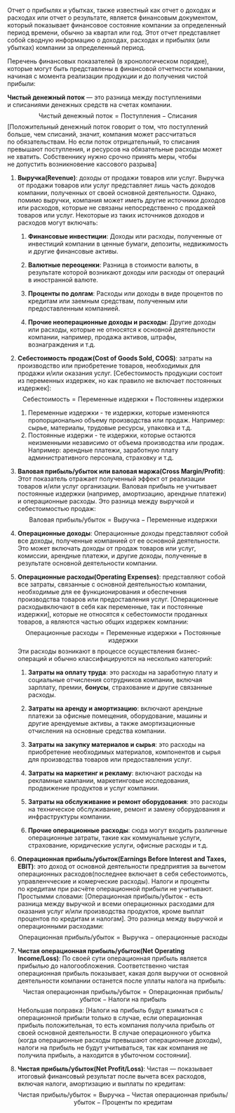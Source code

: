 Отчет о прибылях и убытках, также известный как отчет о доходах и расходах или отчет о результате, является финансовым документом, который показывает финансовое состояние компании за определенный период времени, обычно за квартал или год. Этот отчет представляет собой сводную информацию о доходах, расходах и прибылях (или убытках) компании за определенный период.

Перечень финансовых показателей (в хронологическом порядке), которые могут быть представлены в финансовой отчетности компании, начиная с момента реализации продукции и до получения чистой прибыли:  

**Чистый денежный поток** — это разница между поступлениями и списаниями денежных средств на счетах компании. $$ \text{Чистый денежный поток} = \text{Поступления} - \text{Списания} $$
[Положительный денежный поток говорит о том, что поступлений больше, чем списаний, значит, компания может рассчитаться по обязательствам. Но если поток отрицательный, то списания превышают поступления, и ресурсов на обязательные расходы может не хватить. Собственнику нужно срочно принять меры, чтобы не допустить возникновение кассового разрыва]

1. **Выручка(Revenue)**: доходы от продажи товаров или услуг.  Выручка от продажи товаров или услуг представляет лишь часть доходов компании, полученных от своей основной деятельности. Однако, помимо выручки, компания может иметь другие источники доходов или расходов, которые не связаны непосредственно с продажей товаров или услуг. Некоторые из таких источников доходов и расходов могут включать:  
	1. **Финансовые инвестиции**: Доходы или расходы, полученные от инвестиций компании в ценные бумаги, депозиты, недвижимость и другие финансовые активы.  
	  
	2. **Валютные переоценки**: Разница в стоимости валюты, в результате которой возникают доходы или расходы от операций в иностранной валюте.  
	  
	3. **Проценты по долгам**: Расходы или доходы в виде процентов по кредитам или заемным средствам, полученным или предоставленным компанией.  
	  
	4. **Прочие неоперационные доходы и расходы**: Другие доходы или расходы, которые не относятся к основной деятельности компании, например, продажа активов, штрафы, вознаграждения и т.д.
  
2. **Себестоимость продаж(Cost of Goods Sold, COGS)**: затраты на производство или приобретение товаров, необходимых для продажи и/или оказания услуг.  [Себестоимость продукции состоит из переменных издержек, но как правило не включает постоянных издержек]: $$ \text{Себестоимость} = \text{Переменные издержки} + \text{Постояннеы издержки} $$
	1. Переменные издержки - те издержки, которые изменяются пропорционально объему производства или продаж. Например: сырье, материалы, трудовые ресурсы, упаковка и т.д.
	2. Постоянные издержи - те издержки, которые остаются неизменными независимо от объема производства или продаж. Например: арендные платежи, заработную плату административного персонала, страховку и т.д.
  
3. **Валовая прибыль/убыток или валовая маржа(Cross Margin/Profit)**: Этот показатель отражает полученный эффект от реализации товаров и/или услуг организации. Валовая прибыль не учитывает постоянные издержки (например, амортизацию, арендные платежи) и операционные расходы. Это разница между выручкой и себестоимостью продаж:
$$
	\text{Валовая прибыль/убыток} = \text{Выручка} - \text{Переменные издержки}
$$
    
4. **Операционные доходы**:  Операционные доходы представляют собой все доходы, полученные компанией от ее основной деятельности. Это может включать доходы от продаж товаров или услуг, комиссии, арендные платежи, и другие доходы, полученные в результате основной деятельности компании.
   
1. **Операционные расходы(Operating Expenses)**: представляют собой все затраты, связанные с основной деятельностью компании, необходимые для ее функционирования и обеспечения производства товаров или предоставления услуг. [Операционные расходывключают в себя как переменные, так и постоянные издержки], которые не относятся к себестоимости проданных товаров, а являются частью общих издержек компании: $$ \text{Операционные расходы} = \text{Переменные издержки} + \text{Постоянные издержки} $$ Эти расходы возникают в процессе осуществления бизнес-операций и обычно классифицируются на несколько категорий:  
  
	1. **Затраты на оплату труда**: это расходы на заработную плату и социальные отчисления сотрудников компании, включая зарплату, премии, **бонусы**, страхование и другие связанные расходы.  
	  
	2. **Затраты на аренду и амортизацию**: включают арендные платежи за офисные помещения, оборудование, машины и другие арендуемые активы, а также амортизационные отчисления на основные средства компании.  
	  
	3. **Затраты на закупку материалов и сырья**: это расходы на приобретение необходимых материалов, компонентов и сырья для производства товаров или предоставления услуг.  
	  
	4. **Затраты на маркетинг и рекламу**: включают расходы на рекламные кампании, маркетинговые исследования, продвижение продуктов и услуг компании.  
	  
	5. **Затраты на обслуживание и ремонт оборудования**: это расходы на техническое обслуживание, ремонт и замену оборудования и инфраструктуры компании.  
	  
	6. **Прочие операционные расходы**: сюда могут входить различные операционные затраты, такие как коммунальные услуги, страхование, юридические услуги, офисные расходы и т.д.  
  
5. **Операционная прибыль/убыток(Earnings Before Interest and Taxes,  EBIT)**: это доход от основной деятельности предприятия за вычетом операционных расходов(последнее включает в себя себестоимотсь,  управленчческие и комерческие расходы). Налоги и проценты по кредитам при расчёте операционной прибыли не учитывают. Простымми словами: [Операционная прибыль/убыток - есть разница между выручкой и всеми операционных расходами для оказания услуг и/или производства продуктов, кроме выплат процентов по кредитам и налогам]. Это разница между выручкой и операционными расходами: $$ \text{Операционная прибыль/убыток} = \text{Выручка} - \text{операционные расходы} $$
6. **Чистая операционная прибыль/убыток(Net Operating Income/Loss)**: По своей сути операционная прибыль является прибылью до налогообложения. Соответственно чистая операционная прибыль показывает, какая доля выручки от основной деятельности компании останется после уплаты налога на прибыль: $$ \text{Чистая операционная прибыль/убыток} = \text{Операционная прибыль/убыток} - \text{Налоги на прибыль} $$ 
	Небольшая поправка: [Налоги на прибыль будут взиматься с операционной прибыли только в случае, если операционная прибыль положительная, то есть компания получила прибыль от своей основной деятельности. В случае операционного убытка (когда операционные расходы превышают операционные доходы), налоги на прибыль не будут учитываться, так как компания не получила прибыль, а находится в убыточном состоянии].
  
10. **Чистая прибыль/убыток(Net Profit/Loss)**: Чистая — показывает итоговый финансовый результат после вычета всех расходов, включая налоги, амортизацию и выплаты по кредитам: $$ \text{Чистая прибыль/убыток} = \text{Выручка} -\text{Чистая операционная прибыль/убыток} - \text{Проценты по кредитам} $$